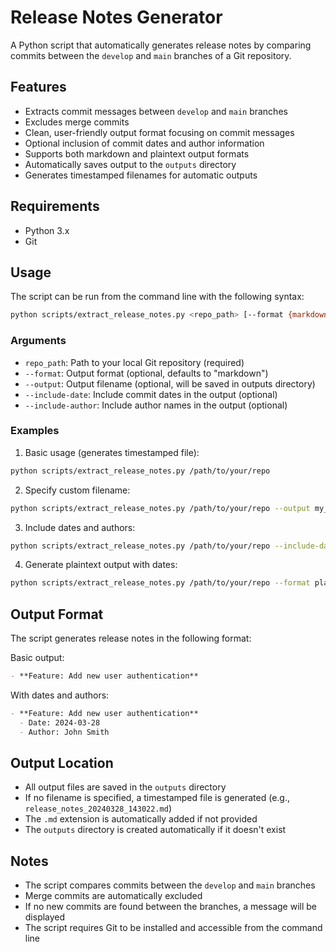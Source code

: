 # Release Notes Generator

A Python script that automatically generates release notes by comparing commits between the `develop` and `main` branches of a Git repository.

## Features

- Extracts commit messages between `develop` and `main` branches
- Excludes merge commits
- Clean, user-friendly output format focusing on commit messages
- Optional inclusion of commit dates and author information
- Supports both markdown and plaintext output formats
- Automatically saves output to the `outputs` directory
- Generates timestamped filenames for automatic outputs

## Requirements

- Python 3.x
- Git

## Usage

The script can be run from the command line with the following syntax:

```bash
python scripts/extract_release_notes.py <repo_path> [--format {markdown,plaintext}] [--output <filename>] [--include-date] [--include-author]
```

### Arguments

- `repo_path`: Path to your local Git repository (required)
- `--format`: Output format (optional, defaults to "markdown")
- `--output`: Output filename (optional, will be saved in outputs directory)
- `--include-date`: Include commit dates in the output (optional)
- `--include-author`: Include author names in the output (optional)

### Examples

1. Basic usage (generates timestamped file):
```bash
python scripts/extract_release_notes.py /path/to/your/repo
```

2. Specify custom filename:
```bash
python scripts/extract_release_notes.py /path/to/your/repo --output my_release_notes
```

3. Include dates and authors:
```bash
python scripts/extract_release_notes.py /path/to/your/repo --include-date --include-author
```

4. Generate plaintext output with dates:
```bash
python scripts/extract_release_notes.py /path/to/your/repo --format plaintext --include-date
```

## Output Format

The script generates release notes in the following format:

Basic output:
```markdown
- **Feature: Add new user authentication**
```

With dates and authors:
```markdown
- **Feature: Add new user authentication**
  - Date: 2024-03-28
  - Author: John Smith
```

## Output Location

- All output files are saved in the `outputs` directory
- If no filename is specified, a timestamped file is generated (e.g., `release_notes_20240328_143022.md`)
- The `.md` extension is automatically added if not provided
- The `outputs` directory is created automatically if it doesn't exist

## Notes

- The script compares commits between the `develop` and `main` branches
- Merge commits are automatically excluded
- If no new commits are found between the branches, a message will be displayed
- The script requires Git to be installed and accessible from the command line

